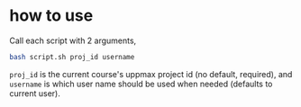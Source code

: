 # how to use
Call each script with 2 arguments,

```bash
bash script.sh proj_id username
```

`proj_id` is the current course's uppmax project id (no default, required), and `username` is which user name should be used when needed (defaults to current user). 
